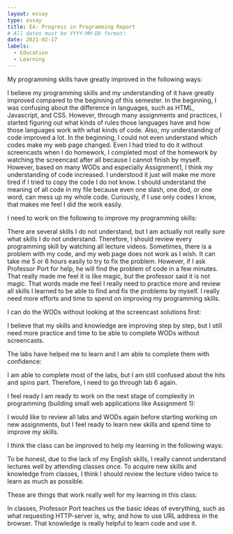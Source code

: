 ```yaml
---
layout: essay
type: essay
title: E4: Progress in Programming Report
# All dates must be YYYY-MM-DD format!
date: 2021-02-17
labels:
  - Education
  - Learning
--- 
```


My programming skills have greatly improved in the following ways:

I believe my programming skills and my understanding of it have greatly improved compared to the beginning of this semester. 
In the beginning, I was confusing about the difference in languages, such as HTML, Javascript, and CSS. However, through many assignments and practices, I started figuring out what kinds of rules those languages have and how those languages work with what kinds of code.
Also, my understanding of code improved a lot. In the beginning, I could not even understand which codes make my web page changed. Even I had tried to do it without screencasts when I do homework, I completed most of the homework by watching the screencast after all because I cannot finish by myself. However, based on many WODs and especially Assignment1, I think my understanding of code increased. 
I understood it just will make me more tired if I tried to copy the code I do not know. I should understand the meaning of all code in my file because even one slash, one dod, or one word, can mess up my whole code. Curiously, if I use only codes I know, that makes me feel I did the work easily.

I need to work on the following to improve my programming skills:

There are several skills I do not understand, but I am actually not really sure what skills I do not understand. Therefore, I should review every programming skill by watching all lecture videos.
Sometimes, there is a problem with my code, and my web page does not work as I wish. It can take me 5 or 6 hours easily to try to fix the problem. However, if I ask Professor Port for help, he will find the problem of code in a few minutes. That really made me feel it is like magic, but the professor said it is not magic. That words made me feel I really need to practice more and review all skills I learned to be able to find and fix the problems by myself. I really need more efforts and time to spend on improving my programming skills. 

I can do the WODs without looking at the screencast solutions first:

I believe that my skills and knowledge are improving step by step, but I still need more practice and time to be able to complete WODs without screencasts.

The labs have helped me to learn and I am able to complete them with confidence:

I am able to complete most of the labs, but I am still confused about the hits and spins part. Therefore, I need to go through lab 6 again. 

I feel ready I am ready to work on the next stage of complexity in programming (building small web applications like Assignment 1):

I would like to review all labs and WODs again before starting working on new assignments, but I feel ready to learn new skills and spend time to improve my skills. 

I think the class can be improved to help my learning in the following ways:

To be honest, due to the lack of my English skills, I really cannot understand lectures well by attending classes once. To acquire new skills and knowledge from classes, I think I should review the lecture video twice to learn as much as possible. 

These are things that work really well for my learning in this class:

In classes, Professor Port teaches us the basic ideas of everything, such as what requesting HTTP-server is, why, and how to use URL address in the browser. That knowledge is really helpful to learn code and use it. 

